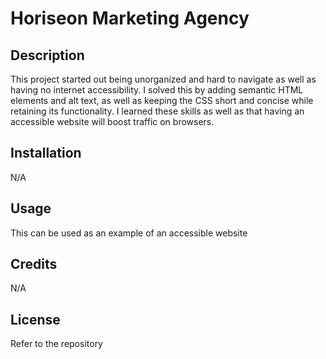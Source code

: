 # Horiseon Marketing Agency

## Description

This project started out being unorganized and hard to navigate as well as having no internet accessibility. I solved this by adding semantic HTML elements and alt text, as well as keeping the CSS short and concise while retaining its functionality. I learned these skills as well as that having an accessible website will boost traffic on browsers.

## Installation

N/A

## Usage

This can be used as an example of an accessible website

## Credits

N/A

## License

Refer to the repository